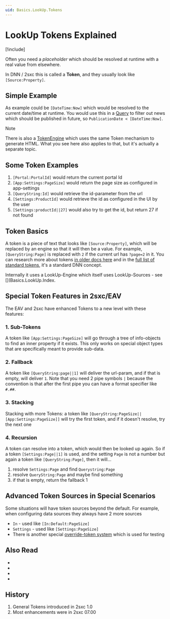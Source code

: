```yaml
---
uid: Basics.LookUp.Tokens
---
```


# LookUp Tokens Explained

[!include[](~/basics/stack/_shared-float-summary.md)]
<style>.context-box-summary .query-params, .context-box-summary .lookup { visibility: visible; } </style>

Often you need a _placeholder_ which should be resolved at runtime with a real value from elsewhere. 

In DNN / 2sxc this is called a **Token**, and they usually look like `[Source:Property]`. 

## Simple Example

As example could be `[DateTime:Now]` which would be resolved to the current date/time at runtime. 
You would use this in a [Query](xref:Basics.Query.Index) to filter out news which should be published in future, so `PublicationDate < [DateTime:Now]`.

> [!NOTE] 
> There is also a [TokenEngine](xref:ToSic.Sxc.Engines.TokenEngine) which uses the same Token mechanism to generate HTML. What you see here also applies to that, but it's actually a separate topic.


## Some Token Examples

1. `[Portal:PortalId]` would return the current portal Id
1. `[App:Settings:PageSize]` would return the page size as configured in app-settings
1. `[QueryString:Id]` would retrieve the id-parameter from the url
1. `[Settings:ProductId]` would retrieve the id as configured in the UI by the user
1. `[Settings:productId||27]` would also try to get the id, but return 27 if not found



## Token Basics

A token is a piece of text that looks like `[Source:Property]`, which will be replaced by an engine so that it will then be a value. For example, `[QueryString:Page]` is replaced with `2` if the current url has `?page=2` in it. You can research more about tokens [in older docs here](https://2sxc.org/en/Learn/Token-Templates-and-Views) and in the [full list of standard tokens](https://2sxc.org/dnn-app-demos/en/Apps/Tutorial-Tokens), it's a standard DNN concept. 

Internally it uses a LookUp-Engine which itself uses LookUp-Sources - see [](Basics.LookUp.Index. 

## Special Token Features in 2sxc/EAV
The EAV and 2sxc have enhanced Tokens to a new level with these features:

### 1. Sub-Tokens
A token like `[App:Settings:PageSize]` will go through a tree of info-objects to find an inner property if it exists. This only works on special object types that are specifically meant to provide sub-data.

### 2. Fallback
A token like `[QueryString:page||1]` will deliver the url-param, and if that is empty, will deliver `1`. Note that you need 2 pipe symbols `|` because the convention is that after the first pipe you can have a format specifier like `#.##`.

### 3. Stacking
Stacking with more Tokens: a token like `[QueryString:PageSize||[App:Settings:PageSize]]` will try the first token, and if it doesn't resolve, try the next one

### 4. Recursion
A token can resolve into a token, which would then be looked up again. So if a token `[Settings:Page||1]` is used, and the setting `Page` is not a number but again a token like `[QueryString:Page]`, then it will...

1. resolve `Settings:Page` and find `Querystring:Page`
1. resolve `QueryString:Page` and maybe find something
1. if that is empty, return the fallback 1


## Advanced Token Sources in Special Scenarios
Some situations will have token sources beyond the default. For example, when configuring data sources they always have 2 more sources

* `In` - used like `[In:Default:PageSize]`
* `Settings` - used like `[Settings:PageSize]`
* There is another special [override-token system](xref:Basics.Query.Parameters.TestParameters) which is used for testing

## Also Read

* [](xref:Basics.LookUp.Index)
* [](xref:ToSic.Eav.DataSources.IDataStream)
* [](xref:NetCode.DataSources.Custom.Api)
* [](xref:NetCode.DataSources.Custom.EnsureConfigurationIsLoaded)


## History

1. General Tokens introduced in 2sxc 1.0
1. Most enhancements were in 2sxc 07.00
